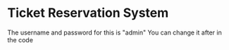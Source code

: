 # Ticket Reservation System
The username and password for this is "admin"
You can change it after in the code 
